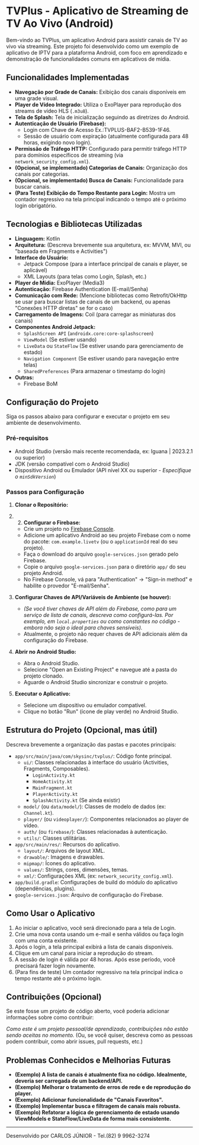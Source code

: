 # TVPlus - Aplicativo de Streaming de TV Ao Vivo (Android)

Bem-vindo ao TVPlus, um aplicativo Android para assistir canais de TV ao vivo via streaming. Este projeto foi desenvolvido como um exemplo de aplicativo de IPTV para a plataforma Android, com foco em aprendizado e demonstração de funcionalidades comuns em aplicativos de mídia.

## Funcionalidades Implementadas

*   **Navegação por Grade de Canais:** Exibição dos canais disponíveis em uma grade visual.
*   **Player de Vídeo Integrado:** Utiliza o ExoPlayer para reprodução dos streams de vídeo HLS (`.m3u8`).
*   **Tela de Splash:** Tela de inicialização seguindo as diretrizes do Android.
*   **Autenticação de Usuário (Firebase):**
    *   Login com Chave de Acesso Ex.:TVPLUS-BAF2-B539-1F46.
    *   Sessão de usuário com expiração (atualmente configurada para 48 horas, exigindo novo login).
*   **Permissão de Tráfego HTTP:** Configurado para permitir tráfego HTTP para domínios específicos de streaming (via `network_security_config.xml`).
*   **(Opcional, se implementado) Categorias de Canais:** Organização dos canais por categorias.
*   **(Opcional, se implementado) Busca de Canais:** Funcionalidade para buscar canais.
*   **(Para Teste) Exibição do Tempo Restante para Login:** Mostra um contador regressivo na tela principal indicando o tempo até o próximo login obrigatório.

## Tecnologias e Bibliotecas Utilizadas

*   **Linguagem:** Kotlin
*   **Arquitetura:** (Descreva brevemente sua arquitetura, ex: MVVM, MVI, ou "baseada em Fragments e Activities")
*   **Interface do Usuário:**
    *   Jetpack Compose (para a interface principal de canais e player, se aplicável)
    *   XML Layouts (para telas como Login, Splash, etc.)
*   **Player de Mídia:** ExoPlayer (Media3)
*   **Autenticação:** Firebase Authentication (E-mail/Senha)
*   **Comunicação com Rede:** (Mencione bibliotecas como Retrofit/OkHttp se usar para buscar listas de canais de um backend, ou apenas "Conexões HTTP diretas" se for o caso)
*   **Carregamento de Imagens:** Coil (para carregar as miniaturas dos canais)
*   **Componentes Android Jetpack:**
    *   `SplashScreen API` (`androidx.core:core-splashscreen`)
    *   `ViewModel` (Se estiver usando)
    *   `LiveData` ou `StateFlow` (Se estiver usando para gerenciamento de estado)
    *   `Navigation Component` (Se estiver usando para navegação entre telas)
    *   `SharedPreferences` (Para armazenar o timestamp do login)
*   **Outras:**
    *   Firebase BoM

## Configuração do Projeto

Siga os passos abaixo para configurar e executar o projeto em seu ambiente de desenvolvimento.

### Pré-requisitos

*   Android Studio (versão mais recente recomendada, ex: Iguana | 2023.2.1 ou superior)
*   JDK (versão compatível com o Android Studio)
*   Dispositivo Android ou Emulador (API nível XX ou superior - *Especifique o `minSdkVersion`*)

### Passos para Configuração

1.  **Clonar o Repositório:**

2.  2.  **Configurar o Firebase:**
    *   Crie um projeto no [Firebase Console](https://console.firebase.google.com/).
    *   Adicione um aplicativo Android ao seu projeto Firebase com o nome do pacote: `com.example.livetv` (ou o `applicationId` real do seu projeto).
    *   Faça o download do arquivo `google-services.json` gerado pelo Firebase.
    *   Copie o arquivo `google-services.json` para o diretório `app/` do seu projeto Android.
    *   No Firebase Console, vá para "Authentication" -> "Sign-in method" e habilite o provedor "E-mail/Senha".

3.  **Configurar Chaves de API/Variáveis de Ambiente (se houver):**
    *   *(Se você tiver chaves de API além do Firebase, como para um serviço de lista de canais, descreva como configurá-las. Por exemplo, em `local.properties` ou como constantes no código - embora não seja o ideal para chaves sensíveis).*
    *   Atualmente, o projeto não requer chaves de API adicionais além da configuração do Firebase.

4.  **Abrir no Android Studio:**
    *   Abra o Android Studio.
    *   Selecione "Open an Existing Project" e navegue até a pasta do projeto clonado.
    *   Aguarde o Android Studio sincronizar e construir o projeto.

5.  **Executar o Aplicativo:**
    *   Selecione um dispositivo ou emulador compatível.
    *   Clique no botão "Run" (ícone de play verde) no Android Studio.

## Estrutura do Projeto (Opcional, mas útil)

Descreva brevemente a organização das pastas e pacotes principais:

*   `app/src/main/java/com/skysinc/tvplus/`: Código fonte principal.
    *   `ui/`: Classes relacionadas à interface do usuário (Activities, Fragments, Composables).
        *   `LoginActivity.kt`
        *   `HomeActivity.kt`
        *   `MainFragment.kt`
        *   `PlayerActivity.kt`
        *   `SplashActivity.kt` (Se ainda existir)
    *   `model/` (ou `data/model/`): Classes de modelo de dados (ex: `Channel.kt`).
    *   `player/` (ou `videoplayer/`): Componentes relacionados ao player de vídeo.
    *   `auth/` (ou `firebase/`): Classes relacionadas à autenticação.
    *   `utils/`: Classes utilitárias.
*   `app/src/main/res/`: Recursos do aplicativo.
    *   `layout/`: Arquivos de layout XML.
    *   `drawable/`: Imagens e drawables.
    *   `mipmap/`: Ícones do aplicativo.
    *   `values/`: Strings, cores, dimensões, temas.
    *   `xml/`: Configurações XML (ex: `network_security_config.xml`).
*   `app/build.gradle`: Configurações de build do módulo do aplicativo (dependências, plugins).
*   `google-services.json`: Arquivo de configuração do Firebase.

## Como Usar o Aplicativo

1.  Ao iniciar o aplicativo, você será direcionado para a tela de Login.
2.  Crie uma nova conta usando um e-mail e senha válidos ou faça login com uma conta existente.
3.  Após o login, a tela principal exibirá a lista de canais disponíveis.
4.  Clique em um canal para iniciar a reprodução do stream.
5.  A sessão de login é válida por 48 horas. Após esse período, você precisará fazer login novamente.
6.  (Para fins de teste) Um contador regressivo na tela principal indica o tempo restante até o próximo login.

## Contribuições (Opcional)

Se este fosse um projeto de código aberto, você poderia adicionar informações sobre como contribuir:

*Como este é um projeto pessoal/de aprendizado, contribuições não estão sendo aceitas no momento.* (Ou, se você quiser, descreva como as pessoas podem contribuir, como abrir issues, pull requests, etc.)

## Problemas Conhecidos e Melhorias Futuras

*   **(Exemplo) A lista de canais é atualmente fixa no código. Idealmente, deveria ser carregada de um backend/API.**
*   **(Exemplo) Melhorar o tratamento de erros de rede e de reprodução do player.**
*   **(Exemplo) Adicionar funcionalidade de "Canais Favoritos".**
*   **(Exemplo) Implementar busca e filtragem de canais mais robusta.**
*   **(Exemplo) Refatorar a lógica de gerenciamento de estado usando ViewModels e StateFlow/LiveData de forma mais consistente.**

---

Desenvolvido por CARLOS JÚNIOR - Tel.(82) 9 9962-3274
